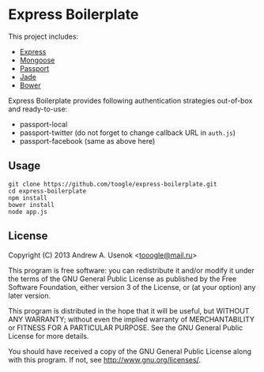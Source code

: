 Express Boilerplate
===================

This project includes:

* [Express](http://expressjs.com/)
* [Mongoose](http://mongoosejs.com/)
* [Passport](http://passportjs.org/)
* [Jade](http://jade-lang.com/)
* [Bower](http://bower.io/)

Express Boilerplate provides following authentication strategies
out-of-box and ready-to-use:

* passport-local
* passport-twitter (do not forget to change callback URL in `auth.js`)
* passport-facebook (same as above here)

Usage
-----

    git clone https://github.com/toogle/express-boilerplate.git
    cd express-boilerplate
    npm install
    bower install
    node app.js

License
-------

Copyright (C) 2013 Andrew A. Usenok &lt;tooogle@mail.ru&gt;

This program is free software: you can redistribute it and/or modify
it under the terms of the GNU General Public License as published by
the Free Software Foundation, either version 3 of the License, or
(at your option) any later version.

This program is distributed in the hope that it will be useful,
but WITHOUT ANY WARRANTY; without even the implied warranty of
MERCHANTABILITY or FITNESS FOR A PARTICULAR PURPOSE. See the
GNU General Public License for more details.

You should have received a copy of the GNU General Public License
along with this program. If not, see <http://www.gnu.org/licenses/>.
